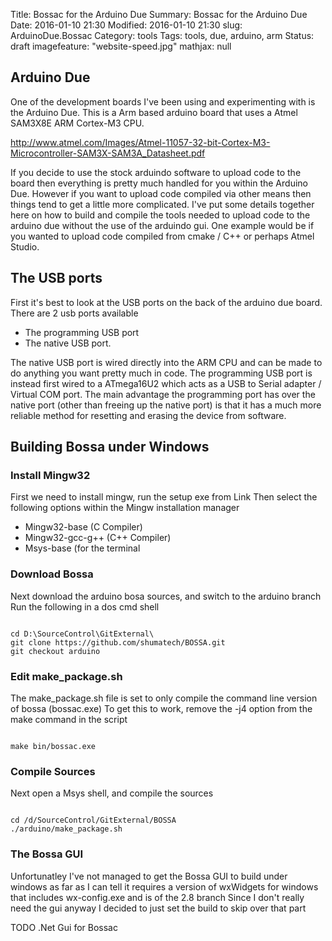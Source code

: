 Title: Bossac for the Arduino Due
Summary: Bossac for the Arduino Due
Date: 2016-01-10 21:30
Modified: 2016-01-10 21:30
slug: ArduinoDue.Bossac
Category: tools
Tags: tools, due, arduino, arm
Status: draft
imagefeature: "website-speed.jpg"
mathjax: null

## Arduino Due

One of the development boards I've been using and experimenting with is the Arduino Due.
This is a Arm based arduino board that uses a Atmel SAM3X8E ARM Cortex-M3 CPU.

http://www.atmel.com/Images/Atmel-11057-32-bit-Cortex-M3-Microcontroller-SAM3X-SAM3A_Datasheet.pdf

If you decide to use the stock arduindo software to upload code to the board then everything is pretty much handled for you within the Arduino Due.
However if you want to upload code compiled via other means then things tend to get a little more complicated.
I've put some details together here on how to build and compile the tools needed to upload code to the arduino due without the use of the arduindo gui.
One example would be if you wanted to upload code compiled from cmake / C++ or perhaps Atmel Studio.

## The USB ports

First it's best to look at the USB ports on the back of the arduino due board.
There are 2 usb ports available
  * The programming USB port
  * The native USB port.

The native USB port is wired directly into the ARM CPU and can be made to do anything you want pretty much in code.
The programming USB port is instead first wired to a ATmega16U2 which acts as a USB to Serial adapter / Virtual COM port.
The main advantage the programming port has over the native port (other than freeing up the native port) is that it has a much more reliable method
for resetting and erasing the device from software.

## Building Bossa under Windows

### Install Mingw32

First we need to install mingw, run the setup exe from Link
Then select the following options within the Mingw installation manager

  * Mingw32-base (C Compiler)
  * Mingw32-gcc-g++ (C++ Compiler)
  * Msys-base (for the terminal

### Download Bossa

Next download the arduino bosa sources, and switch to the arduino branch <br>
Run the following in a dos cmd shell

<code>
cd D:\SourceControl\GitExternal\
git clone https://github.com/shumatech/BOSSA.git
git checkout arduino
</code>

### Edit make_package.sh

The make_package.sh file is set to only compile the command line version of bossa (bossac.exe)
To get this to work, remove the -j4 option from the make command in the script

<code>
make bin/bossac.exe
</code>

### Compile Sources

Next open a Msys shell, and compile the sources

<code>
cd /d/SourceControl/GitExternal/BOSSA
./arduino/make_package.sh
</code>

### The Bossa GUI

Unfortunatley I've not managed to get the Bossa GUI to build under windows
as far as I can tell it requires a version of wxWidgets for windows that includes wx-config.exe and is of the 2.8 branch
Since I don't really need the gui anyway I decided to just set the build to skip over that part

TODO .Net Gui for Bossac
